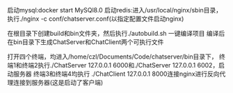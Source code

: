 启动mysql:docker start MySQl8.0
启动redis:进入/usr/local/nginx/sbin目录，执行./nginx -c conf/chatserver.conf(以指定配置文件启动nginx)

在根目录下创建build和bin文件夹，然后执行./autobuild.sh  一键编译项目  编译后在bin目录下生成ChatServer和ChatClient两个可执行文件

打开四个终端，均进入/home/czl/Documents/Code/chatserver/bin目录下，
终端1和终端2执行./ChatServer 127.0.0.1 6000和./ChatServer 127.0.0.1 6002，启动服务器
终端3和终端4均执行 ./ChatClient 127.0.0.1 8000连接nginx进行反向代理连接到服务器(这是启动了客户端)


